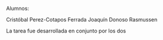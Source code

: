 Alumnos:

Cristóbal Perez-Cotapos Ferrada
Joaquín Donoso Rasmussen

La tarea fue desarrollada en conjunto por los dos


